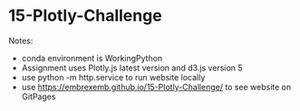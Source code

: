 # 15-Plotly-Challenge
Notes:
 
* conda environment is WorkingPython
* Assignment uses Plotly.js latest version and d3.js version 5
* use python -m http.service to run website locally
* use https://embrexemb.github.io/15-Plotly-Challenge/ to see website on GitPages






